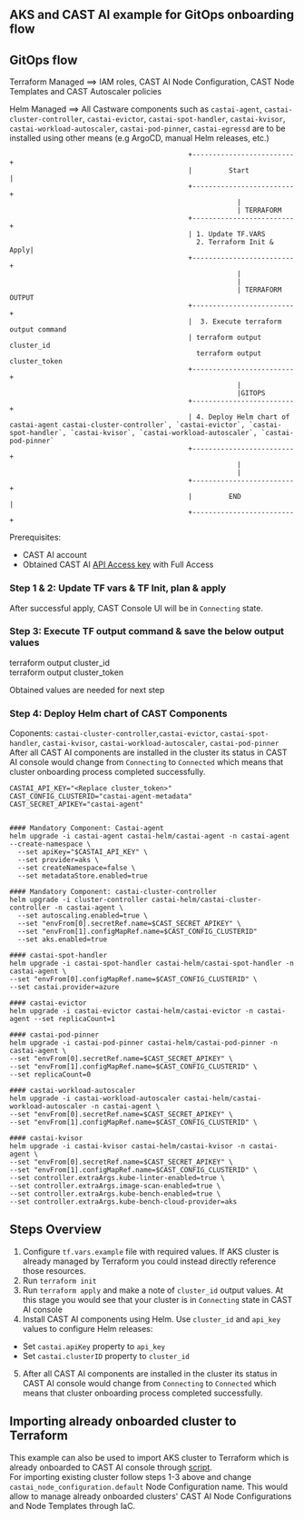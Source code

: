 ## AKS and CAST AI example for GitOps onboarding flow

## GitOps flow 

Terraform Managed ==>  IAM roles, CAST AI Node Configuration, CAST Node Templates and CAST Autoscaler policies

Helm Managed ==>  All Castware components such as `castai-agent`, `castai-cluster-controller`, `castai-evictor`, `castai-spot-handler`, `castai-kvisor`, `castai-workload-autoscaler`, `castai-pod-pinner`, `castai-egressd` are to be installed using other means (e.g ArgoCD, manual Helm releases, etc.)


                                                +-------------------------+
                                                |         Start           |
                                                +-------------------------+
                                                            | 
                                                            | TERRAFORM
                                                +-------------------------+
                                                | 1. Update TF.VARS 
                                                  2. Terraform Init & Apply| 
                                                +-------------------------+
                                                            | 
                                                            | 
                                                            | TERRAFORM OUTPUT
                                                +-------------------------+
                                                |  3. Execute terraform output command
                                                | terraform output cluster_id  
                                                  terraform output cluster_token
                                                +-------------------------+
                                                            | 
                                                            |GITOPS
                                                +-------------------------+
                                                | 4. Deploy Helm chart of castai-agent castai-cluster-controller`, `castai-evictor`, `castai-spot-handler`, `castai-kvisor`, `castai-workload-autoscaler`, `castai-pod-pinner`
                                                +-------------------------+         
                                                            | 
                                                            | 
                                                +-------------------------+
                                                |         END             |
                                                +-------------------------+


Prerequisites:
- CAST AI account
- Obtained CAST AI [API Access key](https://docs.cast.ai/docs/authentication#obtaining-api-access-key) with Full Access


### Step 1 & 2: Update TF vars & TF Init, plan & apply
After successful apply, CAST Console UI will be in `Connecting` state.

### Step 3: Execute TF output command & save the below output values
terraform output cluster_id  
terraform output cluster_token

Obtained values are needed for next step

### Step 4: Deploy Helm chart of CAST Components
Coponents: `castai-cluster-controller`,`castai-evictor`, `castai-spot-handler`, `castai-kvisor`, `castai-workload-autoscaler`, `castai-pod-pinner` \
After all CAST AI components are installed in the cluster its status in CAST AI console would change from `Connecting` to `Connected` which means that cluster onboarding process completed successfully.

```
CASTAI_API_KEY="<Replace cluster_token>"
CAST_CONFIG_CLUSTERID="castai-agent-metadata"
CAST_SECRET_APIKEY="castai-agent"


#### Mandatory Component: Castai-agent
helm upgrade -i castai-agent castai-helm/castai-agent -n castai-agent --create-namespace \
  --set apiKey="$CASTAI_API_KEY" \
  --set provider=aks \
  --set createNamespace=false \ 
  --set metadataStore.enabled=true

#### Mandatory Component: castai-cluster-controller
helm upgrade -i cluster-controller castai-helm/castai-cluster-controller -n castai-agent \
  --set autoscaling.enabled=true \
  --set "envFrom[0].secretRef.name=$CAST_SECRET_APIKEY" \
  --set "envFrom[1].configMapRef.name=$CAST_CONFIG_CLUSTERID"
  --set aks.enabled=true 

#### castai-spot-handler
helm upgrade -i castai-spot-handler castai-helm/castai-spot-handler -n castai-agent \
--set "envFrom[0].configMapRef.name=$CAST_CONFIG_CLUSTERID" \
--set castai.provider=azure

#### castai-evictor
helm upgrade -i castai-evictor castai-helm/castai-evictor -n castai-agent --set replicaCount=1

#### castai-pod-pinner
helm upgrade -i castai-pod-pinner castai-helm/castai-pod-pinner -n castai-agent \
--set "envFrom[0].secretRef.name=$CAST_SECRET_APIKEY" \
--set "envFrom[1].configMapRef.name=$CAST_CONFIG_CLUSTERID" \ 
--set replicaCount=0

#### castai-workload-autoscaler
helm upgrade -i castai-workload-autoscaler castai-helm/castai-workload-autoscaler -n castai-agent \
--set "envFrom[0].secretRef.name=$CAST_SECRET_APIKEY" \
--set "envFrom[1].configMapRef.name=$CAST_CONFIG_CLUSTERID" \ 

#### castai-kvisor
helm upgrade -i castai-kvisor castai-helm/castai-kvisor -n castai-agent \
--set "envFrom[0].secretRef.name=$CAST_SECRET_APIKEY" \
--set "envFrom[1].configMapRef.name=$CAST_CONFIG_CLUSTERID" \ 
--set controller.extraArgs.kube-linter-enabled=true \
--set controller.extraArgs.image-scan-enabled=true \
--set controller.extraArgs.kube-bench-enabled=true \
--set controller.extraArgs.kube-bench-cloud-provider=aks
```

## Steps Overview

1. Configure `tf.vars.example` file with required values. If AKS cluster is already managed by Terraform you could instead directly reference those resources.
2. Run `terraform init`
3. Run `terraform apply` and make a note of `cluster_id`  output values. At this stage you would see that your cluster is in `Connecting` state in CAST AI console
4. Install CAST AI components using Helm. Use `cluster_id` and `api_key` values to configure Helm releases:
- Set `castai.apiKey` property to `api_key`
- Set `castai.clusterID` property to `cluster_id`
5. After all CAST AI components are installed in the cluster its status in CAST AI console would change from `Connecting` to `Connected` which means that cluster onboarding process completed successfully.


## Importing already onboarded cluster to Terraform

This example can also be used to import AKS cluster to Terraform which is already onboarded to CAST AI console through [script](https://docs.cast.ai/docs/cluster-onboarding#how-it-works).   
For importing existing cluster follow steps 1-3 above and change `castai_node_configuration.default` Node Configuration name.
This would allow to manage already onboarded clusters' CAST AI Node Configurations and Node Templates through IaC.